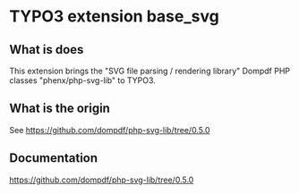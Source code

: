 # TYPO3 extension base_svg

## What is does

This extension brings the "SVG file parsing / rendering library" Dompdf PHP classes "phenx/php-svg-lib" to TYPO3.

## What is the origin

See https://github.com/dompdf/php-svg-lib/tree/0.5.0

## Documentation

https://github.com/dompdf/php-svg-lib/tree/0.5.0


